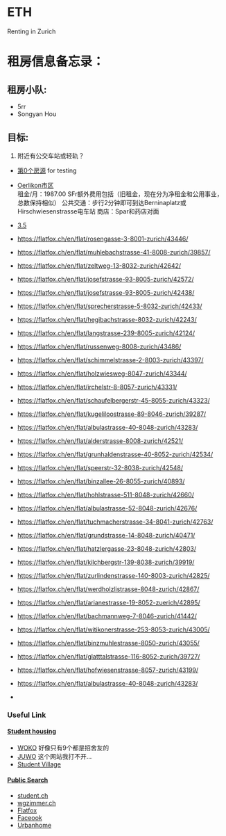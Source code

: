 # ETH
Renting in Zurich

# 租房信息备忘录：
## 租房小队:
* 5rr
* Songyan Hou
## 目标:
1. 附近有公交车站或轻轨？

* [第0个房源](https://www.baidu.com/) for testing 

* [Oerlikon市区](https://www.students.ch/wohnen/details/278114/Wohnung-68qm-Zuerich-Helle-3Zi-Wohnung-naehe-Milchbuck) <br>
租金/月：1987.00 SFr额外费用包括（旧租金，现在分为净租金和公用事业，总数保持相似）
公共交通：步行2分钟即可到达Berninaplatz或Hirschwiesenstrasse电车站
商店：Spar和药店对面

* [3.5](https://flatfox.ch/en/flat/naglerwiesenstrasse-8049-zurich/42392/) <br>

* https://flatfox.ch/en/flat/rosengasse-3-8001-zurich/43446/
* https://flatfox.ch/en/flat/muhlebachstrasse-41-8008-zurich/39857/
* https://flatfox.ch/en/flat/zeltweg-13-8032-zurich/42642/
* https://flatfox.ch/en/flat/josefstrasse-93-8005-zurich/42572/
* https://flatfox.ch/en/flat/josefstrasse-93-8005-zurich/42438/
* https://flatfox.ch/en/flat/sprecherstrasse-5-8032-zurich/42433/
* https://flatfox.ch/en/flat/hegibachstrasse-8032-zurich/42243/
* https://flatfox.ch/en/flat/langstrasse-239-8005-zurich/42124/
* https://flatfox.ch/en/flat/russenweg-8008-zurich/43486/
* https://flatfox.ch/en/flat/schimmelstrasse-2-8003-zurich/43397/
* https://flatfox.ch/en/flat/holzwiesweg-8047-zurich/43344/
* https://flatfox.ch/en/flat/irchelstr-8-8057-zurich/43331/
* https://flatfox.ch/en/flat/schaufelbergerstr-45-8055-zurich/43323/
* https://flatfox.ch/en/flat/kugeliloostrasse-89-8046-zurich/39287/
* https://flatfox.ch/en/flat/albulastrasse-40-8048-zurich/43283/
* https://flatfox.ch/en/flat/alderstrasse-8008-zurich/42521/
* https://flatfox.ch/en/flat/grunhaldenstrasse-40-8052-zurich/42534/
* https://flatfox.ch/en/flat/speerstr-32-8038-zurich/42548/
* https://flatfox.ch/en/flat/binzallee-26-8055-zurich/40893/
* https://flatfox.ch/en/flat/hohlstrasse-511-8048-zurich/42660/
* https://flatfox.ch/en/flat/albulastrasse-52-8048-zurich/42676/
* https://flatfox.ch/en/flat/tuchmacherstrasse-34-8041-zurich/42763/
* https://flatfox.ch/en/flat/grundstrasse-14-8048-zurich/40471/
* https://flatfox.ch/en/flat/hatzlergasse-23-8048-zurich/42803/
* https://flatfox.ch/en/flat/kilchbergstr-139-8038-zurich/39919/
* https://flatfox.ch/en/flat/zurlindenstrasse-140-8003-zurich/42825/
* https://flatfox.ch/en/flat/werdholzlistrasse-8048-zurich/42867/
* https://flatfox.ch/en/flat/arianestrasse-19-8052-zuerich/42895/
* https://flatfox.ch/en/flat/bachmannweg-7-8046-zurich/41442/
* https://flatfox.ch/en/flat/witikonerstrasse-253-8053-zurich/43005/
* https://flatfox.ch/en/flat/binzmuhlestrasse-8050-zurich/43055/
* https://flatfox.ch/en/flat/glatttalstrasse-116-8052-zurich/39727/
* https://flatfox.ch/en/flat/hofwiesenstrasse-8057-zurich/43199/
* https://flatfox.ch/en/flat/albulastrasse-40-8048-zurich/43283/
* 








### Useful Link
#### [Student housing](http://www.wohnen.ethz.ch/en/search-accommodation/further-search-alternatives/student-housing.html)
* [WOKO](http://www.woko.ch/) 好像只有9个都是招舍友的
* [JUWO](http://juwo.ch/index_en.php) 这个网站我打不开...
* [Student Village](http://studentvillage.ch/)

#### [Public Search](http://www.wohnen.ethz.ch/en/search-accommodation/further-search-alternatives/public-search-portals.html)
* [student.ch](https://www.students.ch/)
* [wgzimmer.ch](https://www.wgzimmer.ch/)
* [Flatfox](https://flatfox.ch/en/)
* [Faceook](https://www.facebook.com)
* [Urbanhome](http://www.urbanhome.ch/)



